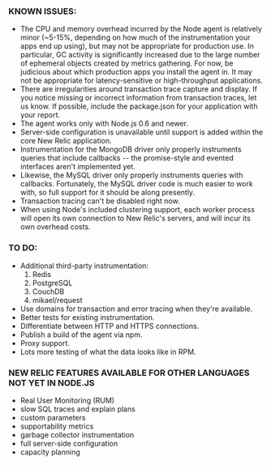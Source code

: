 ### KNOWN ISSUES:

* The CPU and memory overhead incurred by the Node agent is relatively
	minor (~5-15%, depending on how much of the instrumentation your
	apps end up using), but may not be appropriate for production use.
	In particular, GC activity is significantly increased due to the
	large number of ephemeral objects created by metrics gathering. For
	now, be judicious about which production apps you install the agent in.
	It may not be appropriate for latency-sensitive or high-throughput
	applications.
* There are irregularities around transaction trace capture and display.
	If you notice missing or incorrect information from transaction traces,
	let us know. If possible, include the package.json for your application
	with your report.
* The agent works only with Node.js 0.6 and newer.
* Server-side configuration is unavailable until support is added within
  the core New Relic application.
* Instrumentation for the MongoDB driver only properly instruments queries
	that include callbacks -- the promise-style and evented interfaces aren't
	implemented yet.
* Likewise, the MySQL driver only properly instruments queries with callbacks.
	Fortunately, the MySQL driver code is much easier to work with, so full
	support for it should be along presently.
* Transaction tracing can't be disabled right now.
* When using Node's included clustering support, each worker process will
	open its own connection to New Relic's servers, and will incur its own
	overhead costs.

### TO DO:

* Additional third-party instrumentation:
    1. Redis
    2. PostgreSQL
    3. CouchDB
    4. mikael/request
* Use domains for transaction and error tracing when they're available.
* Better tests for existing instrumentation.
* Differentiate between HTTP and HTTPS connections.
* Publish a build of the agent via npm.
* Proxy support.
* Lots more testing of what the data looks like in RPM.

### NEW RELIC FEATURES AVAILABLE FOR OTHER LANGUAGES NOT YET IN NODE.JS

* Real User Monitoring (RUM)
* slow SQL traces and explain plans
* custom parameters
* supportability metrics
* garbage collector instrumentation
* full server-side configuration
* capacity planning
